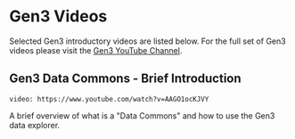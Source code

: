 
# Gen3 Videos

Selected Gen3 introductory videos are listed below. For the full set of Gen3 videos please visit the [Gen3 YouTube Channel](https://youtube.com/channel/UCMCwQy4EDd1BaskzZgIOsNQ).

## Gen3 Data Commons - Brief Introduction
`video: https://www.youtube.com/watch?v=AAGO1ocKJVY`

A brief overview of what is a "Data Commons" and how to use the Gen3 data explorer.
